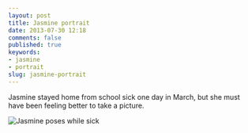```yaml
---
layout: post
title: Jasmine portrait
date: 2013-07-30 12:18
comments: false
published: true
keywords:
- jasmine
- portrait
slug: jasmine-portrait
---
```

Jasmine stayed home from school sick one day in March, but she must have been feeling better to take a picture.

![Jasmine poses while sick](http://media.eick.us/media/photographs/2013/2013-03-10/Sick-Jasmine-2013-03-10-at-16-00-25.jpg)
